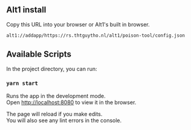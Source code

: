 ## Alt1 install


Copy this URL into your browser or Alt1's built in browser.

```sh
alt1://addapp/https://rs.thtguytho.nl/alt1/poison-tool/config.json
```

## Available Scripts

In the project directory, you can run:

### `yarn start`

Runs the app in the development mode.<br>
Open [http://localhost:8080](http://localhost:8080) to view it in the browser.

The page will reload if you make edits.<br>
You will also see any lint errors in the console.
